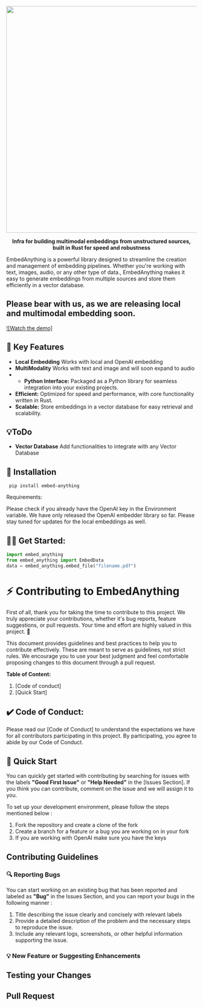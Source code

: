 
<p align ="center">
<img width=600 src = "https://res.cloudinary.com/dltwftrgc/image/upload/v1712504276/Projects/EmbedAnything_500_x_200_px_a4l8xu.png">
</p>


<p align="center">
    <b>Infra for building multimodal embeddings from unstructured sources, built in Rust for speed and robustness</b>
</p>

EmbedAnything is a powerful library designed to streamline the creation and management of embedding pipelines. Whether you're working with text, images, audio, or any other type of data., EmbedAnything makes it easy to generate embeddings from multiple sources and store them efficiently in a vector database.

## Please bear with us, as we are releasing local and multimodal embedding soon.

[![Watch the demo]](https://youtu.be/HLXIuznnXcI)



## 🚀 Key Features

- **Local Embedding** Works with local and OpenAI embedding
- **MultiModality** Works with text and image and will soon expand to audio
- - **Python Interface:** Packaged as a Python library for seamless integration into your existing projects.
- **Efficient:** Optimized for speed and performance, with core functionality written in Rust.
- **Scalable:** Store embeddings in a vector database for easy retrieval and scalability.


## 💡ToDo

- **Vector Database** Add functionalities to integrate with any Vector Database

## 💚 Installation

`
pip install embed-anything`


Requirements:

Please check if you already have the OpenAI key in the Environment variable. We have only released the OpenAI embedder library so far. Please stay tuned for updates for the local embeddings as well.


## :astronaut: Get Started:

```python
import embed_anything
from embed_anything import EmbedData
data = embed_anything.embed_file("filename.pdf")
```


#  ⚡ Contributing to EmbedAnything


First of all, thank you for taking the time to contribute to this project. We truly appreciate your contributions, whether it's bug reports, feature suggestions, or pull requests. Your time and effort are highly valued in this project. 🚀

This document provides guidelines and best practices to help you to contribute effectively. These are meant to serve as guidelines, not strict rules. We encourage you to use your best judgment and feel comfortable proposing changes to this document through a pull request.



**********************************Table of Content:********************************** 
1. [Code of conduct]
2. [Quick Start]


## ✔️ Code of Conduct:

Please read our [Code of Conduct] to understand the expectations we have for all contributors participating in this project. By participating, you agree to abide by our Code of Conduct.

## 🚀 Quick Start

You can quickly get started with contributing by searching for issues with the labels **"Good First Issue"** or **"Help Needed"** in the [Issues Section]. If you think you can contribute, comment on the issue and we will assign it to you.  

To set up your development environment, please follow the steps mentioned below : 

1. Fork the repository and create a clone of the fork
2. Create a branch for a feature or a bug you are working on in your fork
3. If you are working with OpenAI make sure you have the keys

## Contributing Guidelines 
 
### 🔍 Reporting Bugs

You can start working on an existing bug that has been reported and labeled as **"Bug"** in the Issues Section, and you can report your bugs in the following manner :

1. Title describing the issue clearly and concisely with relevant labels
2. Provide a detailed description of the problem and the necessary steps to reproduce the issue.
3. Include any relevant logs, screenshots, or other helpful information supporting the issue.

### :bulb: New Feature or Suggesting Enhancements



## Testing your Changes



## Pull Request



